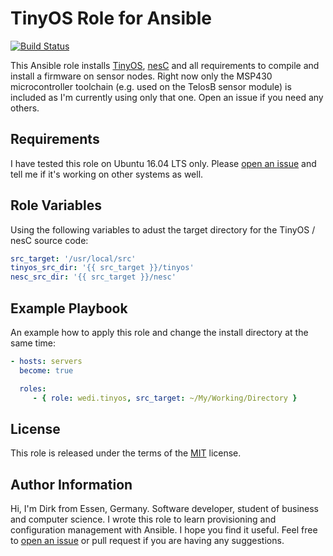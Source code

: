 TinyOS Role for Ansible
=======================
[![Build Status](https://travis-ci.org/wedi/ansible-role-tinyos.svg?branch=master)](https://travis-ci.org/wedi/ansible-role-tinyos)

This Ansible role installs [TinyOS](https://github.com/tinyos/tinyos-main/), [nesC](https://github.com/tinyos/nesc) and all requirements to compile and install a firmware on sensor nodes. Right now only the MSP430 microcontroller toolchain (e.g. used on the TelosB sensor module) is included as I'm currently using only that one. Open an issue if you need any others.

Requirements
------------

I have tested this role on Ubuntu 16.04 LTS only. Please [open an issue](https://github.com/wedi/ansible-role-tinyos/issues)
and tell me if it's working on other systems as well.

Role Variables
--------------

Using the following variables to adust the target directory for the TinyOS / nesC source code:
```YAML
src_target: '/usr/local/src'
tinyos_src_dir: '{{ src_target }}/tinyos'
nesc_src_dir: '{{ src_target }}/nesc'
```

Example Playbook
----------------

An example how to apply this role and change the install directory at the same time:
```YAML
- hosts: servers
  become: true

  roles:
     - { role: wedi.tinyos, src_target: ~/My/Working/Directory }
```

License
-------

This role is released under the terms of the [MIT](https://github.com/wedi/ansible-role-tinyos/blob/master/LICENSE) license.

Author Information
------------------

Hi, I'm Dirk from Essen, Germany. Software developer, student of business and computer science. I wrote this role to learn provisioning and configuration management with Ansible. I hope you find it useful. Feel free to [open an issue](https://github.com/wedi/ansible-role-tinyos/issues) or pull request if you are having any suggestions.
